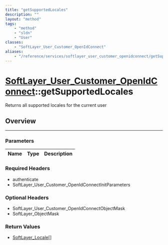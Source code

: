 ```yaml
---
title: "getSupportedLocales"
description: ""
layout: "method"
tags:
    - "method"
    - "sldn"
    - "User"
classes:
    - "SoftLayer_User_Customer_OpenIdConnect"
aliases:
    - "/reference/services/softlayer_user_customer_openidconnect/getSupportedLocales"
---
```

# [SoftLayer_User_Customer_OpenIdConnect](/reference/services/SoftLayer_User_Customer_OpenIdConnect)::getSupportedLocales

Returns all supported locales for the current user


## Overview 


-----

### Parameters 
|Name | Type | Description |
| --- | --- | --- |


### Required Headers
* authenticate
* SoftLayer_User_Customer_OpenIdConnectInitParameters


### Optional Headers
* SoftLayer_User_Customer_OpenIdConnectObjectMask
* SoftLayer_ObjectMask

### Return Values
* <a href='/reference/datatypes/SoftLayer_Locale'>SoftLayer_Locale[] </a>




